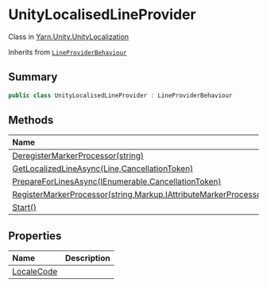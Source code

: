# UnityLocalisedLineProvider

Class in [Yarn.Unity.UnityLocalization](/docs/api/csharp/yarn.unity.unitylocalization.md)

Inherits from [`LineProviderBehaviour`](/docs/api/csharp/yarn.unity.lineproviderbehaviour.md)

## Summary



```csharp
public class UnityLocalisedLineProvider : LineProviderBehaviour
```

## Methods

|Name|Description|
|:---|:---|
|[DeregisterMarkerProcessor(string)](/docs/api/csharp/yarn.unity.unitylocalization.unitylocalisedlineprovider.deregistermarkerprocessor.md)||
|[GetLocalizedLineAsync(Line,CancellationToken)](/docs/api/csharp/yarn.unity.unitylocalization.unitylocalisedlineprovider.getlocalizedlineasync.md)||
|[PrepareForLinesAsync(IEnumerable<string>,CancellationToken)](/docs/api/csharp/yarn.unity.unitylocalization.unitylocalisedlineprovider.prepareforlinesasync.md)||
|[RegisterMarkerProcessor(string,Markup.IAttributeMarkerProcessor)](/docs/api/csharp/yarn.unity.unitylocalization.unitylocalisedlineprovider.registermarkerprocessor.md)||
|[Start()](/docs/api/csharp/yarn.unity.unitylocalization.unitylocalisedlineprovider.start.md)||

## Properties

|Name|Description|
|:---|:---|
|[LocaleCode](/docs/api/csharp/yarn.unity.unitylocalization.unitylocalisedlineprovider.localecode.md)||

